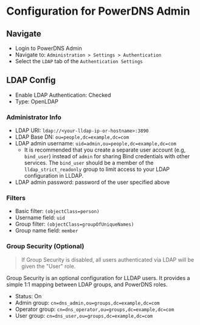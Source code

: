 # Configuration for PowerDNS Admin

## Navigate

- Login to PowerDNS Admin
- Navigate to: `Administration > Settings > Authentication`
- Select the `LDAP` tab of the `Authentication Settings`

## LDAP Config

- Enable LDAP Authentication: Checked
- Type: OpenLDAP

### Administrator Info

- LDAP URI: `ldap://<your-lldap-ip-or-hostname>:3890`
- LDAP Base DN: `ou=people,dc=example,dc=com`
- LDAP admin username: `uid=admin,ou=people,dc=example,dc=com`
  - It is recommended that you create a separate user account (e.g, `bind_user`) instead of `admin` for sharing Bind credentials with other services. The `bind_user` should be a member of the `lldap_strict_readonly` group to limit access to your LDAP configuration in LLDAP.
- LDAP admin password: password of the user specified above

### Filters

- Basic filter: `(objectClass=person)`
- Username field: `uid`
- Group filter: `(objectClass=groupOfUniqueNames)`
- Group name field: `member`

### Group Security (Optional)

> If Group Security is disabled, all users authenticated via LDAP will be given the "User" role.

Group Security is an optional configuration for LLDAP users. It provides a simple 1:1 mapping between LDAP groups, and PowerDNS roles.

- Status: On
- Admin group: `cn=dns_admin,ou=groups,dc=example,dc=com`
- Operator group: `cn=dns_operator,ou=groups,dc=example,dc=com`
- User group: `cn=dns_user,ou=groups,dc=example,dc=com`
  